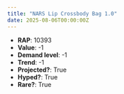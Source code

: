 ```yaml
---
title: "NARS Lip Crossbody Bag 1.0"
date: 2025-08-06T00:00:00Z
---
```

- **RAP**: 10393
- **Value**: -1
- **Demand level**: -1
- **Trend**: -1
- **Projected?**: True
- **Hyped?**: True
- **Rare?**: True
